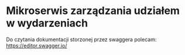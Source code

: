 # Mikroserwis zarządzania udziałem w wydarzeniach

Do czytania dokumentacji storzonej przez swaggera polecam: 
https://editor.swagger.io/
